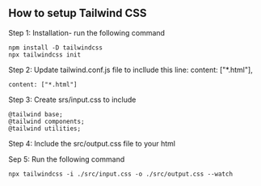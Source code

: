 ## How to setup Tailwind CSS

Step 1: Installation- 
run the following command

```
npm install -D tailwindcss
npx tailwindcss init
```
Step 2: Update tailwind.conf.js file to incllude this line:
content: ["*.html"],
```
content: ["*.html"]
```
Step 3: Create srs/input.css to include
```
@tailwind base;
@tailwind components;
@tailwind utilities;
```
Step 4: Include the src/output.css file to your html

Sep 5: Run the following command
```
npx tailwindcss -i ./src/input.css -o ./src/output.css --watch
```



